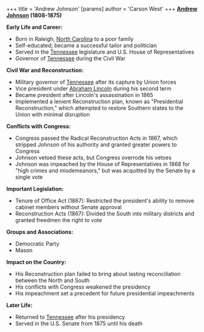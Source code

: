 +++
 title = 'Andrew Johnson'
[params]
	author = 'Carson West'
+++
**[Andrew Johnson](./../andrew-johnson/) (1808-1875)**

**Early Life and Career:**

* Born in Raleigh, [North Carolina](./../north-carolina/) to a poor family
* Self-educated; became a successful tailor and politician
* Served in the [Tennessee](./../tennessee/) legislature and U.S. House of Representatives
* Governor of [Tennessee](./../tennessee/) during the Civil War

**Civil War and Reconstruction:**

* Military governor of [Tennessee](./../tennessee/) after its capture by Union forces
* Vice president under [Abraham Lincoln](./../abraham-lincoln/) during his second term
* Became president after Lincoln's assassination in 1865
* Implemented a lenient Reconstruction plan, known as "Presidential Reconstruction," which attempted to restore Southern states to the Union with minimal disruption

**Conflicts with Congress:**

* Congress passed the Radical Reconstruction Acts in 1867, which stripped Johnson of his authority and granted greater powers to Congress
* Johnson vetoed these acts, but Congress overrode his vetoes
* Johnson was impeached by the House of Representatives in 1868 for "high crimes and misdemeanors," but was acquitted by the Senate by a single vote

**Important Legislation:**

* Tenure of Office Act (1867): Restricted the president's ability to remove cabinet members without Senate approval
* Reconstruction Acts (1867): Divided the South into military districts and granted freedmen the right to vote

**Groups and Associations:**

* Democratic Party
* Mason

**Impact on the Country:**

* His Reconstruction plan failed to bring about lasting reconciliation between the North and South
* His conflicts with Congress weakened the presidency
* His impeachment set a precedent for future presidential impeachments

**Later Life:**

* Returned to [Tennessee](./../tennessee/) after his presidency
* Served in the U.S. Senate from 1875 until his death